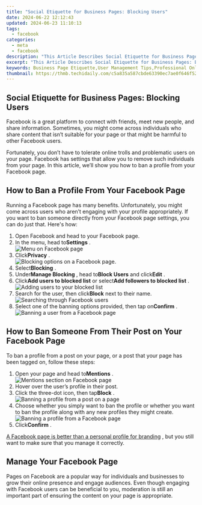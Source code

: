 ```yaml
---
title: "Social Etiquette for Business Pages: Blocking Users"
date: 2024-06-22 12:12:43
updated: 2024-06-23 11:10:13
tags:
  - facebook
categories:
  - meta
  - facebook
description: "This Article Describes Social Etiquette for Business Pages: Blocking Users"
excerpt: "This Article Describes Social Etiquette for Business Pages: Blocking Users"
keywords: Business Page Etiquette,User Management Tips,Professional Online Conduct,Social Media Guidelines,Inhibit Unwanted Users,Maintain Page Decorum,Blocking on Biz Webpages
thumbnail: https://thmb.techidaily.com/c5a835a587cbde63390ec7ae0f646f52f65cc154a66fb89768e9cd878c5a4c7b.jpg
---
```


## Social Etiquette for Business Pages: Blocking Users

 Facebook is a great platform to connect with friends, meet new people, and share information. Sometimes, you might come across individuals who share content that isn’t suitable for your page or that might be harmful to other Facebook users.

 Fortunately, you don’t have to tolerate online trolls and problematic users on your page. Facebook has settings that allow you to remove such individuals from your page. In this article, we’ll show you how to ban a profile from your Facebook page.

## How to Ban a Profile From Your Facebook Page

 Running a Facebook page has many benefits. Unfortunately, you might come across users who aren’t engaging with your profile appropriately. If you want to ban someone directly from your Facebook page settings, you can do just that. Here's how:

1. Open Facebook and head to your Facebook page.
2. In the menu, head to**Settings** .  
![Menu on Facebook page](https://static1.makeuseofimages.com/wordpress/wp-content/uploads/2023/09/fabebook-page-menu.jpg)
3. Click**Privacy** .  
![Blocking options on a Facebook page.](https://static1.makeuseofimages.com/wordpress/wp-content/uploads/2023/09/blocking-feature-facebook.jpg)
4. Select**Blocking** .
5. Under**Manage Blocking** , head to**Block Users** and click**Edit** .
6. Click**Add users to blocked list** or select**Add followers to blocked list** .  
![Adding users to your blocked list](https://static1.makeuseofimages.com/wordpress/wp-content/uploads/2023/09/users-blocked-list.jpg)
7. Search for the user, then click**Block** next to their name.  
![Searching through Facebook users](https://static1.makeuseofimages.com/wordpress/wp-content/uploads/2023/09/search-user-list.jpg)
8. Select one of the banning options provided, then tap on**Confirm** .  
![Banning a user from a Facebook page](https://static1.makeuseofimages.com/wordpress/wp-content/uploads/2023/09/ban-user-page.jpg)

## How to Ban Someone From Their Post on Your Facebook Page

 To ban a profile from a post on your page, or a post that your page has been tagged on, follow these steps:

1. Open your page and head to**Mentions** .  
![Mentions section on Facebook page](https://static1.makeuseofimages.com/wordpress/wp-content/uploads/2023/09/page-mentions-section.jpg)
2. Hover over the user’s profile in their post.
3. Click the three-dot icon, then tap**Block** .  
![Banning a profile from a post on a page](https://static1.makeuseofimages.com/wordpress/wp-content/uploads/2023/09/profile-post-page.jpg)
4. Choose whether you simply want to ban the profile or whether you want to ban the profile along with any new profiles they might create.  
![Banning a profile from a Facebook page](https://static1.makeuseofimages.com/wordpress/wp-content/uploads/2023/09/ban-profile-tag.jpg)
5. Click**Confirm** .

[A Facebook page is better than a personal profile for branding](https://www.makeuseof.com/why-facebook-page-is-better-for-branding/) , but you still want to make sure that you manage it correctly.

## Manage Your Facebook Page

 Pages on Facebook are a popular way for individuals and businesses to grow their online presence and engage audiences. Even though engaging with Facebook users can be beneficial to you, moderation is still an important part of ensuring the content on your page is appropriate.


<ins class="adsbygoogle"
     style="display:block"
     data-ad-format="autorelaxed"
     data-ad-client="ca-pub-7571918770474297"
     data-ad-slot="1223367746"></ins>



<ins class="adsbygoogle"
     style="display:block"
     data-ad-client="ca-pub-7571918770474297"
     data-ad-slot="8358498916"
     data-ad-format="auto"
     data-full-width-responsive="true"></ins>
